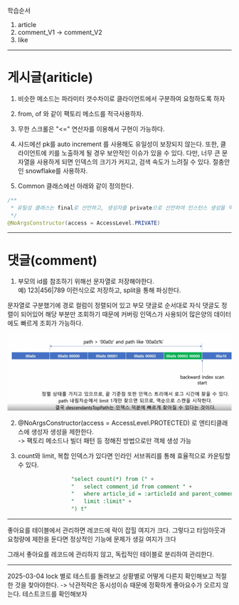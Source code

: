 학습순서
1) article
2) comment_V1 -> comment_V2
3) like

----
<h1>게시글(ariticle)</h1>

1. 비슷한 메소드는 파라미터 갯수차이로 클라이언트에서 구분하여 요청하도록 하자

2. from, of 와 같이 팩토리 메소드를 적극사용하자.

3. 무한 스크롤은 "<=" 연산자를 이용해서 구현이 가능하다.

4. 샤드에선 pk를 auto increment 를 사용해도 유일성이 보장되지 않는다.
또한, 클라이언트에 키를 노출하게 될 경우 보안적인 이슈가 있을 수 있다.
다만, 너무 큰 문자열을 사용하게 되면 인덱스의 크기가 커지고, 검색 속도가 느려질 수 있다.
절충안인 snowflake를 사용하자.

5. Common 클래스에선 아래와 같이 정의한다.
```java
/**
 * 유틸성 클래스는 final로 선언하고, 생성자를 private으로 선언하여 인스턴스 생성을 막는다.
 */
@NoArgsConstructor(access = AccessLevel.PRIVATE)
```


---
<h1>댓글(comment)</h1>


1. 부모의 id를 참조하기 위해선 문자열로 저장해야한다. </br>
예) 123|456|789 이런식으로 저장하고, split을 통해 파싱한다.

문자열로 구분했기에 경로 컬럼이 정렬되어 있고 부모 댓글로 순서대로 자식 댓글도 정렬이 되어있어 해당 부분만 조회하기 때문에
커버링 인덱스가 사용되어 많은양의 데이터에도 빠르게 조회가 가능하다.

![img_1.png](img_1.png)

2. @NoArgsConstructor(access = AccessLevel.PROTECTED) 로 엔티티클래스에 생성자 생성을 제한한다.</br>
-> 팩토리 메소드나 빌더 패턴 등 정해진 방법으로만 객체 생성 가능


3. count와 limit, 복합 인덱스가 있다면 인라인 서브쿼리를 통해 효율적으로 카운팅할 수 있다.
```sql
                    "select count(*) from (" +
                    "   select comment_id from comment " +
                    "   where article_id = :articleId and parent_comment_id = :parentCommentId " +
                    "   limit :limit" +
                    ") t"
```


---
좋아요를 테이블에서 관리하면 레코드에 락이 잡힐 여지가 크다.
그렇다고 타임아웃과 요청량에 제한을 둔다면 정상적인 기능에 문제가 생길 여지가 크다

그래서 좋아요를 레코드에 관리하지 않고, 독립적인 테이블로 분리하여 관리한다. 

---
2025-03-04
lock 별로 테스트를 돌려보고 상황별로 어떻게 다른지 확인해보고 적절한 것을 찾아야한다.
-> 낙관적락은 동시성이슈 때문에 정확하게 좋아요수가 오르지 않는다. 테스트코드를 확인해보자